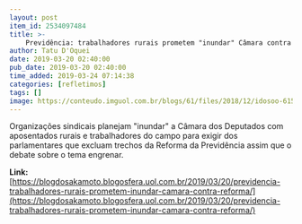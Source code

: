 ```yaml
---
layout: post
item_id: 2534097484
title: >-
    Previdência: trabalhadores rurais prometem "inundar" Câmara contra reforma
author: Tatu D'Oquei
date: 2019-03-20 02:40:00
pub_date: 2019-03-20 02:40:00
time_added: 2019-03-24 07:14:38
categories: [refletimos]
tags: []
image: https://conteudo.imguol.com.br/blogs/61/files/2018/12/idosoo-615x300.jpeg
---
```


Organizações sindicais planejam "inundar" a Câmara dos Deputados com aposentados rurais e trabalhadores do campo para exigir dos parlamentares que excluam trechos da Reforma da Previdência assim que o debate sobre o tema engrenar.

**Link:** [https://blogdosakamoto.blogosfera.uol.com.br/2019/03/20/previdencia-trabalhadores-rurais-prometem-inundar-camara-contra-reforma/](https://blogdosakamoto.blogosfera.uol.com.br/2019/03/20/previdencia-trabalhadores-rurais-prometem-inundar-camara-contra-reforma/)

